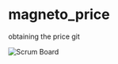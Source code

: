 # magneto_price
obtaining the price git

![Scrum Board](/Users/akirit/Documents/repos/magneto_price/Trelloboard_Planning.png)

